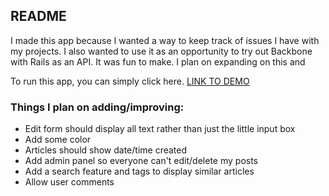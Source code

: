## README

I made this app because I wanted a way to keep track of issues I have with my projects. I also wanted to use it as an opportunity to try out Backbone with Rails as an API. It was fun to make. I plan on expanding on this and 

To run this app, you can simply click here. [LINK TO DEMO](https://sheltered-tor-2624.herokuapp.com/)

### Things I plan on adding/improving:
* Edit form should display all text rather than just the little input box
* Add some color
* Articles should show date/time created
* Add admin panel so everyone can't edit/delete my posts
* Add a search feature and tags to display similar articles
* Allow user comments


